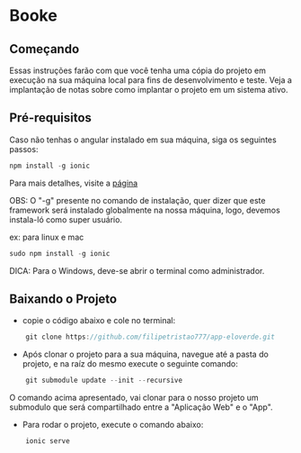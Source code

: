 

# Booke


## Começando
Essas instruções farão com que você tenha uma cópia do projeto em execução na sua máquina local para fins de desenvolvimento e teste. Veja a implantação de notas sobre como implantar o projeto em um sistema ativo.

## Pré-requisitos
Caso não tenhas o angular instalado em sua máquina, siga os seguintes passos:

```js
npm install -g ionic
```
Para mais detalhes, visite a [página](https://ionicframework.com/getting-started#cli)

OBS: O "-g" presente no comando de instalação, quer dizer que este framework será instalado globalmente na nossa máquina, logo, devemos instala-ló como super usuário.

ex: para linux e mac
```js
sudo npm install -g ionic
```

DICA: Para o Windows, deve-se abrir o terminal como administrador.


## Baixando o Projeto

- copie o código abaixo e cole no terminal:
```js
    git clone https://github.com/filipetristao777/app-eloverde.git
```

- Após clonar o projeto para a sua máquina, navegue até a pasta do projeto, e na raíz do mesmo execute o seguinte comando:
```js
    git submodule update --init --recursive
```

O comando acima apresentado, vai clonar para o nosso projeto um submodulo que será compartilhado entre a "Aplicação Web" e o "App".


- Para rodar o projeto, execute o comando abaixo:
```js
    ionic serve
```

